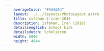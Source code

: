 ```yaml
---
    averageColor: "#4d4d4d"
    layout: ../../layouts/PhotoLayout.astro
    title: isfahan-2-iran-2016
    description: Isfahan, Iran (2016)
    detailsenglish: School kids
    detailsdutch: Scholieren
    width: 6848
    height: 4544
---
```

